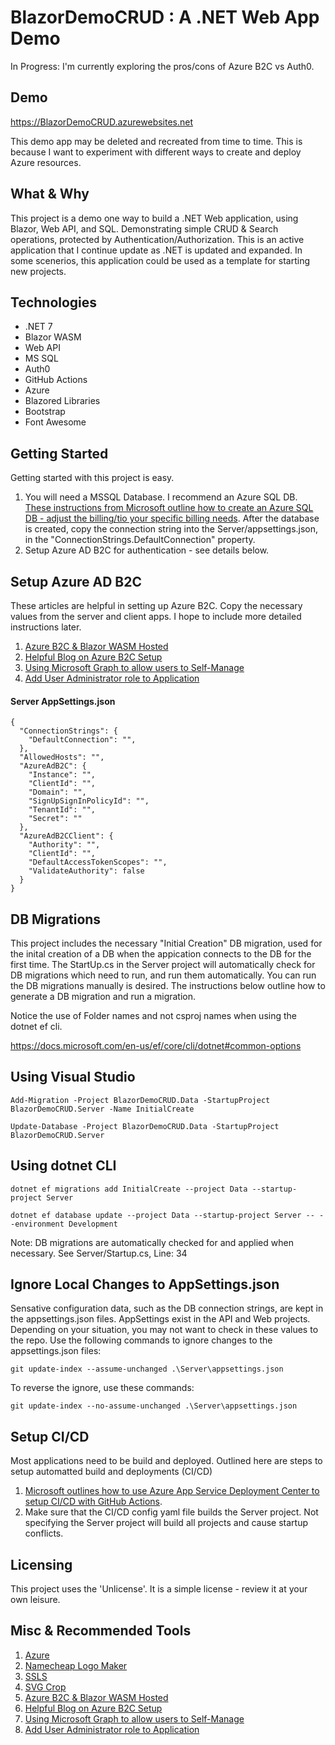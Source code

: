 # BlazorDemoCRUD : A .NET Web App Demo

In Progress: I'm currently exploring the pros/cons of Azure B2C vs Auth0.

## Demo
https://BlazorDemoCRUD.azurewebsites.net

This demo app may be deleted and recreated from time to time. This is because I want to experiment with different ways to create and deploy Azure resources.

## What & Why
This project is a demo one way to build a .NET Web application, using Blazor, Web API, and SQL. Demonstrating simple CRUD & Search operations, protected by Authentication/Authorization. This is an active application that I continue update as .NET is updated and expanded. In some scenerios, this application could be used as a template for starting new projects.

## Technologies
 - .NET 7
 - Blazor WASM
 - Web API
 - MS SQL
 - Auth0
 - GitHub Actions
 - Azure
 - Blazored Libraries
 - Bootstrap
 - Font Awesome

## Getting Started
Getting started with this project is easy.
1. You will need a MSSQL Database. I recommend an Azure SQL DB. [These instructions from Microsoft outline how to create an Azure SQL DB - adjust the billing/tio your specific billing needs](https://docs.microsoft.com/en-us/azure/azure-sql/database/single-database-create-quickstart). After the database is created, copy the connection string into the Server/appsettings.json, in the "ConnectionStrings.DefaultConnection" property.
2. Setup Azure AD B2C for authentication - see details below.

## Setup Azure AD B2C
These articles are helpful in setting up Azure B2C. Copy the necessary values from the server and client apps. I hope to include more detailed instructions later.
1. [Azure B2C & Blazor WASM Hosted](https://learn.microsoft.com/en-us/aspnet/core/blazor/security/webassembly/hosted-with-azure-active-directory-b2c?view=aspnetcore-6.0)
2. [Helpful Blog on Azure B2C Setup](https://code-maze.com/azure-active-directory-b2c-with-blazor-webassembly-hosted-apps/)
3. [Using Microsoft Graph to allow users to Self-Manage](https://learn.microsoft.com/en-us/azure/active-directory-b2c/microsoft-graph-operations)
4. [Add User Administrator role to Application](https://learn.microsoft.com/en-us/azure/active-directory-b2c/microsoft-graph-get-started?tabs=app-reg-ga#optional-grant-user-administrator-role)


#### Server AppSettings.json
```
{
  "ConnectionStrings": {
    "DefaultConnection": "",
  },
  "AllowedHosts": "",
  "AzureAdB2C": {
    "Instance": "",
    "ClientId": "",
    "Domain": "",
    "SignUpSignInPolicyId": "",
    "TenantId": "",
    "Secret": ""
  },
  "AzureAdB2CClient": {
    "Authority": "",
    "ClientId": "",
    "DefaultAccessTokenScopes": "",
    "ValidateAuthority": false
  }
}
```


## DB Migrations
This project includes the necessary "Initial Creation" DB migration, used for the inital creation of a DB when the appication connects to the DB for the first time. The StartUp.cs in the Server project will automatically check for DB migrations which need to run, and run them automatically. You can run the DB migrations manually is desired. The instructions below outline how to generate a DB migration and run a migration.

Notice the use of Folder names and not csproj names when using the dotnet ef cli.

https://docs.microsoft.com/en-us/ef/core/cli/dotnet#common-options

## Using Visual Studio
```
Add-Migration -Project BlazorDemoCRUD.Data -StartupProject BlazorDemoCRUD.Server -Name InitialCreate
```
```
Update-Database -Project BlazorDemoCRUD.Data -StartupProject BlazorDemoCRUD.Server
```
## Using dotnet CLI
```
dotnet ef migrations add InitialCreate --project Data --startup-project Server
```
```
dotnet ef database update --project Data --startup-project Server -- --environment Development
```
Note: DB migrations are automatically checked for and applied when necessary. See Server/Startup.cs, Line: 34


## Ignore Local Changes to AppSettings.json
Sensative configuration data, such as the DB connection strings, are kept in the  appsettings.json files. AppSettings exist in the API and Web projects. Depending on your situation, you may not want to check in these values to the repo. Use the following commands to ignore changes to the appsettings.json files:
 ```
 git update-index --assume-unchanged .\Server\appsettings.json
 ```
 To reverse the ignore, use these commands:
 ```
 git update-index --no-assume-unchanged .\Server\appsettings.json
 ```

## Setup CI/CD
Most applications need to be build and deployed. Outlined here are steps to setup automatted build and deployments (CI/CD)
1. [Microsoft outlines how to use Azure App Service Deployment Center to setup CI/CD with GitHub Actions](https://docs.microsoft.com/en-us/azure/app-service/deploy-github-actions?tabs=applevel#use-the-deployment-center). 
2. Make sure that the CI/CD config yaml file builds the Server project. Not specifying the Server project will build all projects and cause startup conflicts.

## Licensing
This project uses the 'Unlicense'.  It is a simple license - review it at your own leisure.

## Misc & Recommended Tools
1. [Azure](https://portal.azure.com)
2. [Namecheap Logo Maker](https://www.namecheap.com/logo-maker/)
3. [SSLS](https://www.ssls.com/)
4. [SVG Crop](https://svgcrop.com/)
5. [Azure B2C & Blazor WASM Hosted](https://learn.microsoft.com/en-us/aspnet/core/blazor/security/webassembly/hosted-with-azure-active-directory-b2c?view=aspnetcore-6.0)
6. [Helpful Blog on Azure B2C Setup](https://code-maze.com/azure-active-directory-b2c-with-blazor-webassembly-hosted-apps/)
7. [Using Microsoft Graph to allow users to Self-Manage](https://learn.microsoft.com/en-us/azure/active-directory-b2c/microsoft-graph-operations)
8. [Add User Administrator role to Application](https://learn.microsoft.com/en-us/azure/active-directory-b2c/microsoft-graph-get-started?tabs=app-reg-ga#optional-grant-user-administrator-role)

